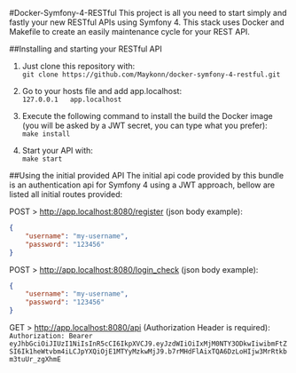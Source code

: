 #Docker-Symfony-4-RESTful
This project is all you need to start simply and fastly your new RESTful APIs using Symfony 4. This stack uses Docker
and Makefile to create an easily maintenance cycle for your REST API.

##Installing and starting your RESTful API
1) Just clone this repository with:  
`git clone https://github.com/Maykonn/docker-symfony-4-restful.git`

2) Go to your hosts file and add app.localhost:  
`127.0.0.1   app.localhost`

3) Execute the following command to install the build the Docker image (you will be asked by a JWT 
secret, you can type what you prefer):    
`make install`

4) Start your API with:  
`make start`

##Using the initial provided API
The initial api code provided by this bundle is an authentication api for Symfony 4 using a JWT approach, bellow are listed
all initial routes provided:  

POST > http://app.localhost:8080/register (json body example):  
```JSON
{
	"username": "my-username",
	"password": "123456"
}
```

POST > http://app.localhost:8080/login_check (json body example):  
```JSON
{
	"username": "my-username",
	"password": "123456"
}
```

GET > http://app.localhost:8080/api (Authorization Header is required):  
`Authorization: Bearer eyJhbGciOiJIUzI1NiIsInR5cCI6IkpXVCJ9.eyJzdWIiOiIxMjM0NTY3ODkwIiwibmFtZSI6Ik1heWtvbm4iLCJpYXQiOjE1MTYyMzkwMjJ9.b7rMHdFlAixTQA6DzLoHIjw3MrRtkbm3tuUr_zgXhmE`